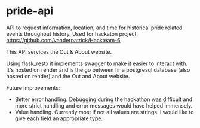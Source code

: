 # pride-api
API to request information, location, and time for historical pride related events throughout history. Used for hackaton project https://github.com/vanderpatrick/Hackteam-6

This API services the Out & About website.

Using flask_restx it implements swagger to make it easier to interact with. It's hosted on render and is the go between fir a postgresql database (also hosted on render) and the Out and About website.

Future improvements:

- Better error handling. Debugging during the hackathon was difficult and more strict handling and error messages would have helped immensely.
- Value handling. Currently most if not all values are strings. I would like to give each field an appropriate type.
